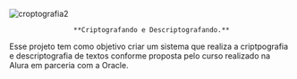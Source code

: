 
![croptografia2](https://github.com/user-attachments/assets/78950d2a-b70c-427a-b211-a38a10e1c828)

                    **Criptografando e Descriptografando.**
Esse projeto tem como objetivo criar um sistema que realiza a criptpografia e descriptografia de textos conforme proposta pelo curso realizado na Alura em parceria com a Oracle.
